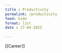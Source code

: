 ```yaml
---
title : Productivity
permalink: /productivity
feed: hide
format: list
date : 17-04-2023
 
---
```


[[Career]]

